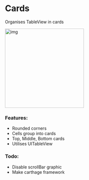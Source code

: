 # Cards
Organises TableView in cards

<img width="262" alt="img" src="https://rawgit.com/stylekit/img/master/cards.gif">

### Features:
- Rounded corners
- Cells group into cards
- Top, Middle, Bottom cards
- Utilises UITableView

### Todo:
- Disable scrollBar graphic
- Make carthage framework
